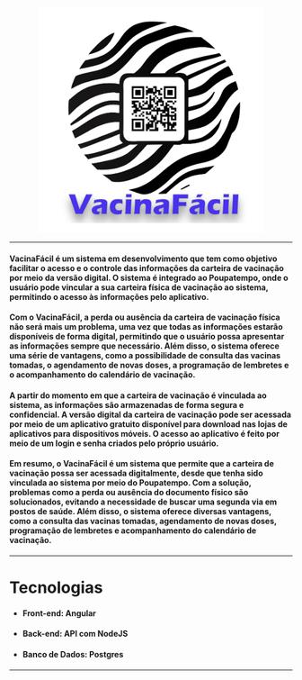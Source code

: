 <p align="center">
    <img title="a title" alt="Alt text" src="/Logo/LogoMDP.png" style="height: 400px">
</p>

---
#### VacinaFácil é um sistema em desenvolvimento que tem como objetivo facilitar o acesso e o controle das informações da carteira de vacinação por meio da versão digital. O sistema é integrado ao Poupatempo, onde o usuário pode vincular a sua carteira física de vacinação ao sistema, permitindo o acesso às informações pelo aplicativo.

#### Com o VacinaFácil, a perda ou ausência da carteira de vacinação física não será mais um problema, uma vez que todas as informações estarão disponíveis de forma digital, permitindo que o usuário possa apresentar as informações sempre que necessário. Além disso, o sistema oferece uma série de vantagens, como a possibilidade de consulta das vacinas tomadas, o agendamento de novas doses, a programação de lembretes e o acompanhamento do calendário de vacinação.

#### A partir do momento em que a carteira de vacinação é vinculada ao sistema, as informações são armazenadas de forma segura e confidencial. A versão digital da carteira de vacinação pode ser acessada por meio de um aplicativo gratuito disponível para download nas lojas de aplicativos para dispositivos móveis. O acesso ao aplicativo é feito por meio de um login e senha criados pelo próprio usuário.

#### Em resumo, o VacinaFácil é um sistema que permite que a carteira de vacinação possa ser acessada digitalmente, desde que tenha sido vinculada ao sistema por meio do Poupatempo. Com a solução, problemas como a perda ou ausência do documento físico são solucionados, evitando a necessidade de buscar uma segunda via em postos de saúde. Além disso, o sistema oferece diversas vantagens, como a consulta das vacinas tomadas, agendamento de novas doses, programação de lembretes e acompanhamento do calendário de vacinação.
---
# Tecnologias

* #### Front-end:  Angular
* #### Back-end: API com NodeJS
* #### Banco de Dados: Postgres
---